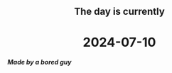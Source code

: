 <h2 align=center>The day is currently</h2>
<h1 align=center><!--TIME BEGIN-->2024-07-10<!--TIME END--></h1>
<h5>Made by a bored guy</h5>
